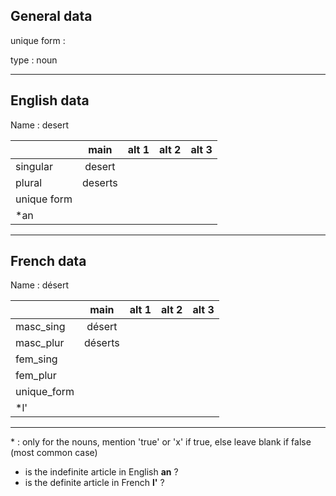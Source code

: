 ## General data

unique form :

type : noun

---

## English data

Name : desert

|             |  main   | alt 1 | alt 2 | alt 3 |
| :---------- | :-----: | :---: | :---: | ----- |
| singular    | desert  |       |       |       |
| plural      | deserts |       |       |       |
| unique form |         |       |       |       |
| \*an        |         |       |       |       |

---

## French data

Name : désert

|             |  main   | alt 1 | alt 2 | alt 3 |
| :---------- | :-----: | :---: | :---: | :---: |
| masc_sing   | désert  |       |       |       |
| masc_plur   | déserts |       |       |       |
| fem_sing    |         |       |       |       |
| fem_plur    |         |       |       |       |
| unique_form |         |       |       |       |
| \*l'        |         |       |       |       |

---

\* : only for the nouns, mention 'true' or 'x' if true, else leave blank if false (most common case)

- is the indefinite article in English **an** ?
- is the definite article in French **l'** ?
